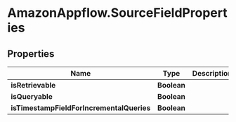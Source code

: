 # AmazonAppflow.SourceFieldProperties

## Properties

Name | Type | Description | Notes
------------ | ------------- | ------------- | -------------
**isRetrievable** | **Boolean** |  | [optional] 
**isQueryable** | **Boolean** |  | [optional] 
**isTimestampFieldForIncrementalQueries** | **Boolean** |  | [optional] 


